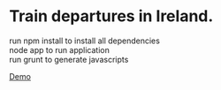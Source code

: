 Train departures in Ireland.
============================

run npm install to install all dependencies<br>
node app to run application<br>
run grunt to generate javascripts

[Demo](http://irish-trains.jit.su/)
